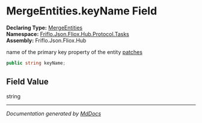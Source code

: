 ﻿<!--  
  <auto-generated>   
    The contents of this file were generated by a tool.  
    Changes to this file may be list if the file is regenerated  
  </auto-generated>   
-->

# MergeEntities.keyName Field

**Declaring Type:** [MergeEntities](../index.md)  
**Namespace:** [Friflo.Json.Fliox.Hub.Protocol.Tasks](../../index.md)  
**Assembly:** Friflo.Json.Fliox.Hub

name of the primary key property of the entity [patches](patches.md)

```csharp
public string keyName;
```

## Field Value

string

___

*Documentation generated by [MdDocs](https://github.com/ap0llo/mddocs)*
